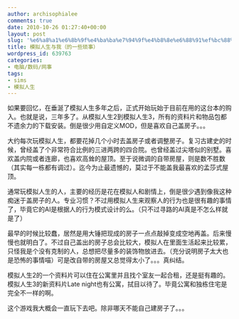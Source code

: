 ```yaml
---
author: archisophialee
comments: true
date: 2010-10-26 01:27:40+00:00
layout: post
slug: '%e6%a8%a1%e6%8b%9f%e4%ba%ba%e7%94%9f%e4%b8%8e%e6%88%91%ef%bc%88%e7%9a%84%e4%b8%80%e4%ba%9b%e7%90%90%e4%ba%8b%ef%bc%89'
title: 模拟人生与我（的一些琐事）
wordpress_id: 639763
categories:
- 电脑/数码/网事
tags:
- sims
- 模拟人生
---
```


如果要回忆，在垂涎了模拟人生多年之后，正式开始玩始于目前在用的这台本的购入。也就是说，三年多了。从模拟人生2到模拟人生3，所有的资料片和物品包都不遗余力的下载安装。倒是很少用自定义MOD，但是喜欢自己盖房子。。。

大约每次玩模拟人生，都要花掉几个小时去盖房子或者调整房子。复习古建史的时候，曾经盖了个非常符合比例的三进两跨的四合院。也曾经盖过尖塔似的别墅。喜欢盖内院或者连廊，也喜欢高耸的屋顶。至于说微调的自带房屋，则是数不胜数（其实每一栋都有调过）。迄今为止最遗憾的，莫过于不能盖我最喜欢的孟莎式屋顶。

通常玩模拟人生的人，主要的经历是花在模拟人和剧情上，倒是很少遇到像我这种痴迷于盖房子的人。专业习惯？不过用模拟人生来观察人的行为也是很有趣的事情了，毕竟它的AI是根据人的行为模式设计的么。（只不过寻路的AI真是不怎么样就是了）

最早的时候比较蠢，居然是用大锤把现成的房子一点点敲掉变成空地再盖。后来慢慢也就明白了。不过自己盖出的房子总会比较大，模拟人在里面生活起来比较累，只怪我是个没有克制的人，总想把尽量多的装饰物放进去。（充分说明房子太大也是恐怖的事情喵）可是改自带的房屋又总觉得太小了。。。真纠结。

模拟人生2的一个资料片可以住在公寓里并且找个室友一起合租，还是挺有趣的。模拟人生3的新资料片Late night也有公寓，拭目以待了。毕竟公寓和独栋住宅是完全不一样的啊。

这个游戏我大概会一直玩下去吧。除非哪天不能自己建房子了。。。
